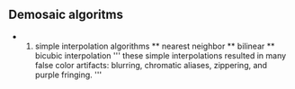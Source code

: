 ## Demosaic algoritms 
* 1. simple interpolation algorithms
** nearest neighbor
** bilinear
** bicubic interpolation
'''
these simple interpolations resulted in many false color artifacts: blurring, chromatic aliases, zippering, and purple fringing.
'''

